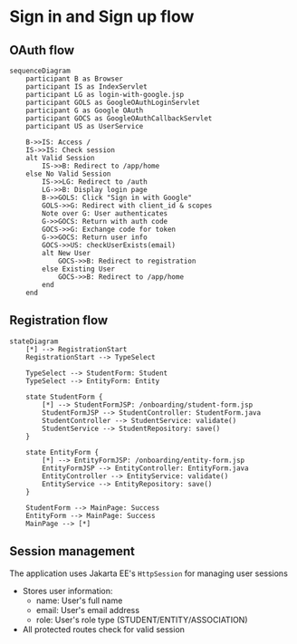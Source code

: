 # Sign in and Sign up flow

## OAuth flow

```mermaid
sequenceDiagram
    participant B as Browser
    participant IS as IndexServlet
    participant LG as login-with-google.jsp
    participant GOLS as GoogleOAuthLoginServlet
    participant G as Google OAuth
    participant GOCS as GoogleOAuthCallbackServlet
    participant US as UserService
    
    B->>IS: Access /
    IS->>IS: Check session
    alt Valid Session
        IS->>B: Redirect to /app/home
    else No Valid Session
        IS->>LG: Redirect to /auth
        LG->>B: Display login page
        B->>GOLS: Click "Sign in with Google"
        GOLS->>G: Redirect with client_id & scopes
        Note over G: User authenticates
        G->>GOCS: Return with auth code
        GOCS->>G: Exchange code for token
        G->>GOCS: Return user info
        GOCS->>US: checkUserExists(email)
        alt New User
            GOCS->>B: Redirect to registration
        else Existing User
            GOCS->>B: Redirect to /app/home
        end
    end
```

## Registration flow

```mermaid
stateDiagram
    [*] --> RegistrationStart
    RegistrationStart --> TypeSelect
    
    TypeSelect --> StudentForm: Student
    TypeSelect --> EntityForm: Entity
    
    state StudentForm {
        [*] --> StudentFormJSP: /onboarding/student-form.jsp
        StudentFormJSP --> StudentController: StudentForm.java
        StudentController --> StudentService: validate()
        StudentService --> StudentRepository: save()
    }
    
    state EntityForm {
        [*] --> EntityFormJSP: /onboarding/entity-form.jsp
        EntityFormJSP --> EntityController: EntityForm.java
        EntityController --> EntityService: validate()
        EntityService --> EntityRepository: save()
    }
    
    StudentForm --> MainPage: Success
    EntityForm --> MainPage: Success
    MainPage --> [*]
```

## Session management

The application uses Jakarta EE's `HttpSession` for managing user sessions
- Stores user information:
    - name: User's full name
    - email: User's email address
    - role: User's role type (STUDENT/ENTITY/ASSOCIATION)
- All protected routes check for valid session
